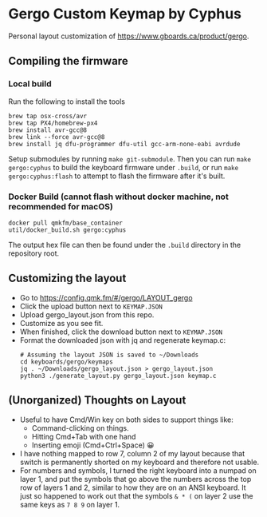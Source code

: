 # Gergo Custom Keymap by Cyphus

Personal layout customization of https://www.gboards.ca/product/gergo.

## Compiling the firmware

### Local build

Run the following to install the tools

```
brew tap osx-cross/avr
brew tap PX4/homebrew-px4
brew install avr-gcc@8
brew link --force avr-gcc@8
brew install jq dfu-programmer dfu-util gcc-arm-none-eabi avrdude
```

Setup submodules by running `make git-submodule`. Then you can run `make
gergo:cyphus` to build the keyboard firmware under `.build`, or run `make
gergo:cyphus:flash` to attempt to flash the firmware after it's built.

### Docker Build (cannot flash without docker machine, not recommended for macOS)

```
docker pull qmkfm/base_container
util/docker_build.sh gergo:cyphus
```

The output hex file can then be found under the `.build` directory in the
repository root.

## Customizing the layout

* Go to https://config.qmk.fm/#/gergo/LAYOUT_gergo
* Click the upload button next to `KEYMAP.JSON`
* Upload gergo_layout.json from this repo.
* Customize as you see fit.
* When finished, click the download button next to `KEYMAP.JSON`
* Format the downloaded json with jq and regenerate keymap.c:
  ```
  # Assuming the layout JSON is saved to ~/Downloads
  cd keyboards/gergo/keymaps
  jq . ~/Downloads/gergo_layout.json > gergo_layout.json
  python3 ./generate_layout.py gergo_layout.json keymap.c
  ```

## (Unorganized) Thoughts on Layout

* Useful to have Cmd/Win key on both sides to support things like:
  * Command-clicking on things.
  * Hitting Cmd+Tab with one hand
  * Inserting emoji (Cmd+Ctrl+Space) 😀
* I have nothing mapped to row 7, column 2 of my layout because that switch
  is permanently shorted on my keyboard and therefore not usable.
* For numbers and symbols, I turned the right keyboard into a numpad on layer
  1, and put the symbols that go above the numbers across the top row of
  layers 1 and 2, similar to how they are on an ANSI keyboard. It just so
  happened to work out that the symbols `& * (` on layer 2 use the same keys as
  `7 8 9` on layer 1.
